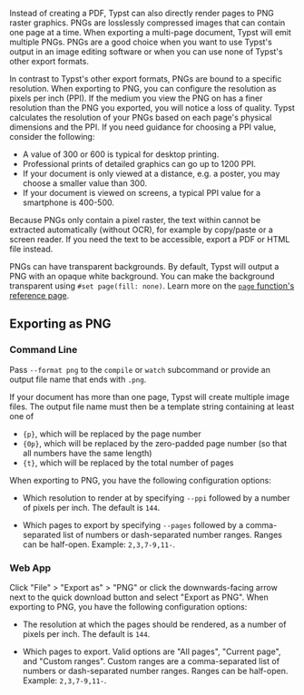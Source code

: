 Instead of creating a PDF, Typst can also directly render pages to PNG
raster graphics. PNGs are losslessly compressed images that can contain
one page at a time. When exporting a multi-page document, Typst will
emit multiple PNGs. PNGs are a good choice when you want to use Typst's
output in an image editing software or when you can use none of Typst's
other export formats.

In contrast to Typst's other export formats, PNGs are bound to a
specific resolution. When exporting to PNG, you can configure the
resolution as pixels per inch (PPI). If the medium you view the PNG on
has a finer resolution than the PNG you exported, you will notice a loss
of quality. Typst calculates the resolution of your PNGs based on each
page's physical dimensions and the PPI. If you need guidance for
choosing a PPI value, consider the following:

- A value of 300 or 600 is typical for desktop printing.
- Professional prints of detailed graphics can go up to 1200 PPI.
- If your document is only viewed at a distance, e.g. a poster, you may
  choose a smaller value than 300.
- If your document is viewed on screens, a typical PPI value for a
  smartphone is 400-500.

Because PNGs only contain a pixel raster, the text within cannot be
extracted automatically (without OCR), for example by copy/paste or a
screen reader. If you need the text to be accessible, export a PDF or
HTML file instead.

PNGs can have transparent backgrounds. By default, Typst will output a
PNG with an opaque white background. You can make the background
transparent using
<span class="typ-key">`#`</span><span class="typ-key">`set`</span>` `<span class="typ-func">`page`</span><span class="typ-punct">`(`</span>`fill`<span class="typ-punct">`:`</span>` `<span class="typ-key">`none`</span><span class="typ-punct">`)`</span>.
Learn more on the [`page` function's reference
page](/reference/layout/page/#parameters-fill).

## Exporting as PNG

### Command Line

Pass `--format png` to the `compile` or `watch` subcommand or provide an
output file name that ends with `.png`.

If your document has more than one page, Typst will create multiple
image files. The output file name must then be a template string
containing at least one of

- `{p}`, which will be replaced by the page number
- `{0p}`, which will be replaced by the zero-padded page number (so that
  all numbers have the same length)
- `{t}`, which will be replaced by the total number of pages

When exporting to PNG, you have the following configuration options:

- Which resolution to render at by specifying `--ppi` followed by a
  number of pixels per inch. The default is `144`.

- Which pages to export by specifying `--pages` followed by a
  comma-separated list of numbers or dash-separated number ranges.
  Ranges can be half-open. Example: `2,3,7-9,11-`.

### Web App

Click "File" \> "Export as" \> "PNG" or click the downwards-facing arrow
next to the quick download button and select "Export as PNG". When
exporting to PNG, you have the following configuration options:

- The resolution at which the pages should be rendered, as a number of
  pixels per inch. The default is `144`.

- Which pages to export. Valid options are "All pages", "Current page",
  and "Custom ranges". Custom ranges are a comma-separated list of
  numbers or dash-separated number ranges. Ranges can be half-open.
  Example: `2,3,7-9,11-`.

